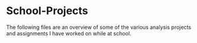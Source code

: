 # School-Projects

The following files are an overview of some of the various analysis projects and assignments I have worked on while at school. 
